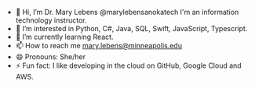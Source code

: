 - 👋 Hi, I’m Dr. Mary Lebens @marylebensanokatech   I'm an information technology instructor.
- 👀 I’m interested in Python, C#, Java, SQL, Swift, JavaScript, Typescript.
- 🌱 I’m currently learning React.
- 📫 How to reach me mary.lebens@minneapolis.edu
- 😄 Pronouns: She/her
- ⚡ Fun fact: I like developing in the cloud on GitHub, Google Cloud and AWS.

<!---
marylebensanokatech/marylebensanokatech is a ✨ special ✨ repository because its `README.md` (this file) appears on your GitHub profile.
You can click the Preview link to take a look at your changes.
--->
